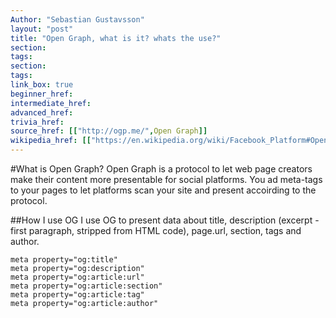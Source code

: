 ```yaml
---
Author: "Sebastian Gustavsson"
layout: "post"
title: "Open Graph, what is it? whats the use?"
section:
tags:
section:
tags:
link_box: true
beginner_href:
intermediate_href:
advanced_href:
trivia_href:
source_href: [["http://ogp.me/",Open Graph]]
wikipedia_href: [["https://en.wikipedia.org/wiki/Facebook_Platform#Open_Graph_protocol",Open Graph a part of the Facebook Platform]]
---
```


#What is Open Graph?
Open Graph is a protocol to let web page creators make their content more presentable for social platforms. You ad meta-tags to your pages to let platforms scan your site and present accoirding to the protocol.


##How I use OG
I use OG to present data about title, description (excerpt - first paragraph, stripped from HTML code), page.url, section, tags and author.

    meta property="og:title"
    meta property="og:description"
    meta property="og:article:url"
    meta property="og:article:section"
    meta property="og:article:tag"
    meta property="og:article:author"


